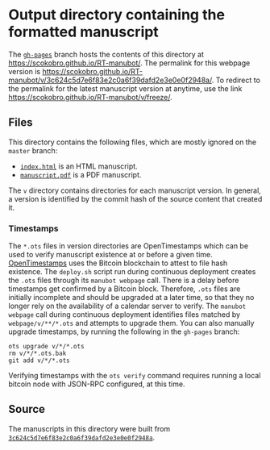 # Output directory containing the formatted manuscript

The [`gh-pages`](https://github.com/scokobro/RT-manubot/tree/gh-pages) branch hosts the contents of this directory at <https://scokobro.github.io/RT-manubot/>.
The permalink for this webpage version is <https://scokobro.github.io/RT-manubot/v/3c624c5d7e6f83e2c0a6f39dafd2e3e0e0f2948a/>.
To redirect to the permalink for the latest manuscript version at anytime, use the link <https://scokobro.github.io/RT-manubot/v/freeze/>.

## Files

This directory contains the following files, which are mostly ignored on the `master` branch:

+ [`index.html`](index.html) is an HTML manuscript.
+ [`manuscript.pdf`](manuscript.pdf) is a PDF manuscript.

The `v` directory contains directories for each manuscript version.
In general, a version is identified by the commit hash of the source content that created it.

### Timestamps

The `*.ots` files in version directories are OpenTimestamps which can be used to verify manuscript existence at or before a given time.
[OpenTimestamps](https://opentimestamps.org/) uses the Bitcoin blockchain to attest to file hash existence.
The `deploy.sh` script run during continuous deployment creates the `.ots` files through its `manubot webpage` call.
There is a delay before timestamps get confirmed by a Bitcoin block.
Therefore, `.ots` files are initially incomplete and should be upgraded at a later time, so that they no longer rely on the availability of a calendar server to verify.
The `manubot webpage` call during continuous deployment identifies files matched by `webpage/v/**/*.ots` and attempts to upgrade them.
You can also manually upgrade timestamps, by running the following in the `gh-pages` branch:

```shell
ots upgrade v/*/*.ots
rm v/*/*.ots.bak
git add v/*/*.ots
```

Verifying timestamps with the `ots verify` command requires running a local bitcoin node with JSON-RPC configured, at this time.

## Source

The manuscripts in this directory were built from
[`3c624c5d7e6f83e2c0a6f39dafd2e3e0e0f2948a`](https://github.com/scokobro/RT-manubot/commit/3c624c5d7e6f83e2c0a6f39dafd2e3e0e0f2948a).
